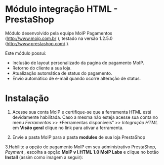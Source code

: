 Módulo integração HTML - PrestaShop
====================================

Módulo desenvolvido pela equipe MoIP Pagamentos (http://www.moip.com.br ), testado na versão 1.2.5.0 (http://www.prestashop.com/ ).


Este módulo possui:
* Inclusão de layout personalizado da pagina de pagamento MoIP.
* Retorno do cliente a sua loja.
* Atualização automática de status do pagamento.
* Envio automático de e-mail quando ocorre alteração de status.

Instalação
===========

1. Acesse sua conta MoIP e certifique-se que a ferramenta HTML está devidamente habilitada. Caso a mesma não esteja acesse sua conta no menu *Ferramentas* >> *Ferramentas disponíveis” >> *Integração HTML* em **Visão geral** clique no link para ativar a ferramenta.

2. Envie a pasta MoIP para a pasta **modules** de sua loja PrestaShop

3.Habilite a opção de pagamento MoIP em seu administrativo PrestaShop, *Payment* , escolha a opção **MoIP v I.HTML 1.0 MoIP Labs** e clique no botão **Install** (assim como imagem a seguir):

[img1]: http://labs.moip.com.br/imagens_documentacao/moip_prestashop1.png 

